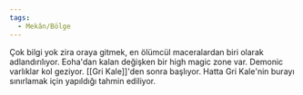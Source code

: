 ```yaml
---  
tags:  
  - Mekân/Bölge  
---  
```

Çok bilgi yok zira oraya gitmek, en ölümcül maceralardan biri olarak adlandırılıyor. Eoha'dan kalan değişken bir high magic zone var. Demonic varlıklar kol geziyor. [[Gri Kale]]'den sonra başlıyor. Hatta Gri Kale'nin burayı sınırlamak için yapıldığı tahmin ediliyor.